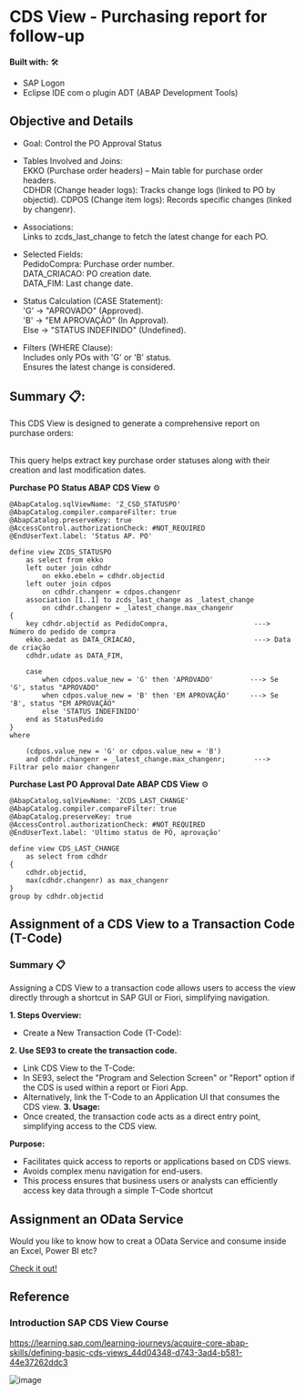 # CDS View - Purchasing report for follow-up
**Built with:** 🛠️ </br>
- SAP Logon
- Eclipse IDE com o plugin ADT (ABAP Development Tools) </br>

## Objective and Details
- Goal: Control the PO Approval Status</br>

- Tables Involved and Joins:</br>
EKKO (Purchase order headers) – Main table for purchase order headers.</br>
CDHDR (Change header logs): Tracks change logs (linked to PO by objectid).
CDPOS (Change item logs): Records specific changes (linked by changenr).

- Associations:</br>
Links to zcds_last_change to fetch the latest change for each PO.

- Selected Fields:</br>
PedidoCompra: Purchase order number.</br>
DATA_CRIACAO: PO creation date.</br>
DATA_FIM: Last change date.</br>

- Status Calculation (CASE Statement):</br>
'G' → "APROVADO" (Approved).</br>
'B' → "EM APROVAÇÃO" (In Approval).</br>
Else → "STATUS INDEFINIDO" (Undefined).</br>

- Filters (WHERE Clause):</br>
Includes only POs with 'G' or 'B' status.</br>
Ensures the latest change is considered.</br>




## Summary 📋:
This CDS View is designed to generate a comprehensive report on purchase orders: </br></br>

This query helps extract key purchase order statuses along with their creation and last modification dates.


**Purchase PO Status ABAP CDS View** ⚙️
```abap
@AbapCatalog.sqlViewName: 'Z_CSD_STATUSPO'
@AbapCatalog.compiler.compareFilter: true
@AbapCatalog.preserveKey: true
@AccessControl.authorizationCheck: #NOT_REQUIRED
@EndUserText.label: 'Status AP. PO'

define view ZCDS_STATUSPO
    as select from ekko
    left outer join cdhdr
        on ekko.ebeln = cdhdr.objectid
    left outer join cdpos
        on cdhdr.changenr = cdpos.changenr
    association [1..1] to zcds_last_change as _latest_change
        on cdhdr.changenr = _latest_change.max_changenr
{
    key cdhdr.objectid as PedidoCompra,                     ---> Número do pedido de compra
    ekko.aedat as DATA_CRIACAO,                             ---> Data de criação
    cdhdr.udate as DATA_FIM,

    case
        when cdpos.value_new = 'G' then 'APROVADO'         ---> Se 'G', status "APROVADO"
        when cdpos.value_new = 'B' then 'EM APROVAÇÃO'     ---> Se 'B', status "EM APROVAÇÃO"
        else 'STATUS INDEFINIDO'
    end as StatusPedido
}
where

    (cdpos.value_new = 'G' or cdpos.value_new = 'B') 
    and cdhdr.changenr = _latest_change.max_changenr;       ---> Filtrar pelo maior changenr
```


**Purchase Last PO Approval Date ABAP CDS View** ⚙️
```abap
@AbapCatalog.sqlViewName: 'ZCDS_LAST_CHANGE'
@AbapCatalog.compiler.compareFilter: true
@AbapCatalog.preserveKey: true
@AccessControl.authorizationCheck: #NOT_REQUIRED
@EndUserText.label: 'Ultimo status de PO, aprovação'

define view CDS_LAST_CHANGE
    as select from cdhdr
{
    cdhdr.objectid,
    max(cdhdr.changenr) as max_changenr
}
group by cdhdr.objectid
```

## Assignment of a CDS View to a Transaction Code (T-Code) 

### Summary 📋
Assigning a CDS View to a transaction code allows users to access the view directly through a shortcut in SAP GUI or Fiori, simplifying navigation.

**1. Steps Overview:**
- Create a New Transaction Code (T-Code):

**2. Use SE93 to create the transaction code.**
- Link CDS View to the T-Code:
- In SE93, select the "Program and Selection Screen" or "Report" option if the CDS is used within a report or Fiori App.
- Alternatively, link the T-Code to an Application UI that consumes the CDS view. 
**3. Usage:**
- Once created, the transaction code acts as a direct entry point, simplifying access to the CDS view.

**Purpose:**
- Facilitates quick access to reports or applications based on CDS views.
- Avoids complex menu navigation for end-users.
- This process ensures that business users or analysts can efficiently access key data through a simple T-Code shortcut 


## Assignment an OData Service
Would you like to know how to creat a OData Service and consume inside an Excel, Power BI etc? 

<a href="https://github.com/GabrielHirt/CDS_View-OData_Creation/blob/main/README.md">Check it out!</a>

<!-- -->

## Reference
### Introduction SAP CDS View Course 
https://learning.sap.com/learning-journeys/acquire-core-abap-skills/defining-basic-cds-views_44d04348-d743-3ad4-b581-44e37262ddc3

![image](https://github.com/user-attachments/assets/501b62c3-fc70-4b89-b534-4eb4f4657f15)



